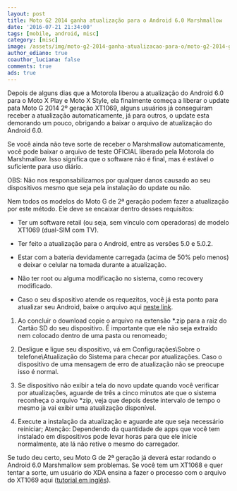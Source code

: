 ```yaml
---
layout: post
title: Moto G2 2014 ganha atualização para o Android 6.0 Marshmallow
date: '2016-07-21 21:34:00'
tags: [mobile, android, misc]
category: [misc]
image: /assets/img/moto-g2-2014-ganha-atualizacao-para-o/moto-g2-2014-ganha-atualizacao-para-o.jpg
author_ediano: true
coauthor_luciana: false
comments: true
ads: true
---
```


Depois de alguns dias que a Motorola liberou a atualização do Android 6.0 para o Moto X Play e Moto X Style, ela finalmente começa a liberar o update pata Moto G 2014 2º geração XT1069, alguns usuários já conseguiram receber a atualização automaticamente, já para outros, o update esta demorando um pouco, obrigando a baixar o arquivo de atualização do Android 6.0.

Se você ainda não teve sorte de receber o Marshmallow automaticamente, você pode baixar o arquivo de teste OFICIAL liberado pela Motorola do Marshmallow. Isso significa que o software não é final, mas é estável o suficiente para uso diário.

OBS: Não nos responsabilizamos por qualquer danos causado ao seu dispositivos mesmo que seja pela instalação do update ou não.

Nem todos os modelos do Moto G de 2ª geração podem fazer a atualização por este método. Ele deve se encaixar dentro desses requisitos:

* Ter um software retail (ou seja, sem vínculo com operadoras) de modelo XT1069 (dual-SIM com TV).

* Ter feito a atualização para o Android, entre as versões 5.0 e 5.0.2.

* Estar com a bateria devidamente carregada (acima de 50% pelo menos) e deixar o celular na tomada durante a atualização.

* Não ter root ou alguma modificação no sistema, como recovery modificado.

* Caso o seu dispositivo atende os requezitos, você já esta ponto para atualizar seu Android, baixe o arquivo aqui <a href="https://mega.nz/#!38UzGSyB!cwGv-pymS-J7O1KhKk_KX33WvzjEw8-KHnZkP40xpvk" target="_blank" rel="nofollow">neste link</a>.

1. Ao concluir o download copie o arquivo na extensão *.zip para a raiz do Cartão SD do seu dispositivo. É importante que ele não seja extraído nem colocado dentro de uma pasta ou renomeado;

2. Desligue e ligue seu dispositivo, vá em Configurações\Sobre o telefone\Atualização do Sistema para checar por atualizações. Caso o dispositivo de uma mensagem de erro de atualização não se preocupe isso é normal.

3. Se dispositivo não exibir a tela do novo update quando você verificar por atualizações, aguarde de três a cinco minutos ate que o sistema reconheça o arquivo *zip, veja que depois deste intervalo de tempo o mesmo ja vai exibir uma atualização disponível.

4. Execute a instalação da atualização e aguarde ate que seja necessário reiniciar; Atenção: Dependendo da quantidade de apps que você tem instalado em dispositivos pode levar horas para que ele inicie normalmente, ate lá não retive o mesmo do carregador.

Se tudo deu certo, seu Moto G de 2ª geração já deverá estar rodando o Android 6.0 Marshmallow sem problemas. Se você tem um XT1068 e quer tentar a sorte, um usuário do XDA ensina a fazer o processo com o arquivo do XT1069 aqui (<a href="http://forum.xda-developers.com/moto-g-2014/general/guide-flash-xt1069-android-m6-0-ota-t3254802" target="_blank" rel="nofollow">tutorial em inglês</a>).